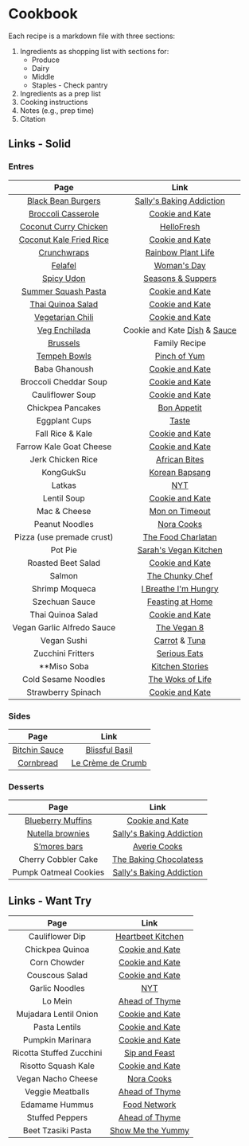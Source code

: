 # Cookbook

Each recipe is a markdown file with three sections:

1. Ingredients as shopping list with sections for:
    - Produce
    - Dairy
    - Middle
    - Staples - Check pantry
2. Ingredients as a prep list
3. Cooking instructions
4. Notes (e.g., prep time)
5. Citation

## Links - Solid

### Entres

| Page | Link |
| :--: | :--: |
| [Black Bean Burgers](./1_Entres/BlackBeanBurgers.md) | [Sally's Baking Addiction](https://sallysbakingaddiction.com/best-black-bean-burgers/) |
| [Broccoli Casserole](./1_Entres/BroccoliQuinoaCassarole.md) | [Cookie and Kate](https://cookieandkate.com/better-broccoli-casserole-recipe/) |
| [Coconut Curry Chicken](./1_Entres/CoconutCurry.md) | [HelloFresh](https://www.hellofresh.com/recipes/coconut-curry-chicken-5f0e135dc0902c28ff563aa3) |
| [Coconut Kale Fried Rice](./1_Entres/CoconutKaleRice.md) | [Cookie and Kate](https://cookieandkate.com/spicy-kale-and-coconut-fried-rice/#tasty-recipes-23595-jump-target) |
| [Crunchwraps](./1_Entres/Crunchwraps.md) | [Rainbow Plant Life](https://rainbowplantlife.com/the-best-vegan-crunchwrap-supreme/) |
| [Felafel](./1_Entres/Falafel.md) | [Woman's Day](https://www.womansday.com/food-recipes/a32676061/chickpea-spinach-and-quinoa-patties-recipe/) |
| [Spicy Udon](./1_Entres/Udon.md) | [Seasons & Suppers](https://www.seasonsandsuppers.ca/15-minute-spicy-udon-vegetable-stir-fry/#recipe) |
| [Summer Squash Pasta](./1_Entres/SummerSquashPasta.md) | [Cookie and Kate](https://cookieandkate.com/creamy-cherry-tomato-summer-squash-pasta/) |
| [Thai Quinoa Salad](./1_Entres/ThaiQuinoaSalad.md) | [Cookie and Kate](https://cookieandkate.com/thai-peanut-quinoa-salad-recipe/) |
| [Vegetarian Chili](./1_Entres/VegetarianChili.md) | [Cookie and Kate](https://cookieandkate.com/vegetarian-chili-recipe/) |
| [Veg Enchilada](./1_Entres/VegetarianEnchiladas.md) | Cookie and Kate [Dish](https://cookieandkate.com/vegetarian-enchiladas-recipe/) \& [Sauce](https://cookieandkate.com/enchilada-sauce-recipe/) |
| [Brussels](./1_Entres/Brussels.md) | Family Recipe |
| [Tempeh Bowls](./1_Entres/TempehBowls.md) | [Pinch of Yum](https://pinchofyum.com/fall-favorite-maple-mustard-tempeh-bowls) |
| Baba Ghanoush  | [Cookie and Kate](https://cookieandkate.com/epic-baba-ganoush-recipe/#tasty-recipes-26511-jump-target) |
| Broccoli Cheddar Soup | [Cookie and Kate](https://cookieandkate.com/broccoli-cheese-soup-recipe/#tasty-recipes-35739-jump-target) |
| Cauliflower Soup | [Cookie and Kate](https://cookieandkate.com/creamy-roasted-cauliflower-soup-recipe/) |
| Chickpea Pancakes | [Bon Appetit](https://www.bonappetit.com/recipe/chickpea-pancakes-with-greens-and-cheese) |
| Eggplant Cups | [Taste](https://www.taste.com.au/recipes/individual-eggplant-parmigiana/gvwiks4a) |
| Fall Rice \& Kale | [Cookie and Kate](https://cookieandkate.com/butternut-squash-wild-rice-stuffing-recipe/) |
| Farrow Kale Goat Cheese | [Cookie and Kate](https://cookieandkate.com/farro-kale-goat-cheese-salad-recipe/) |
| Jerk Chicken Rice | [African Bites](https://www.africanbites.com/one-pot-caribbean-jerk-chicken-rice/) |
| KongGukSu | [Korean Bapsang](https://www.koreanbapsang.com/kongguksu-chilled-soy-milk-noodle-soup/) |
| Latkas | [NYT](https://cooking.nytimes.com/recipes/1015533-classic-potato-latkes) |
| Lentil Soup | [Cookie and Kate](https://cookieandkate.com/best-lentil-soup-recipe/) |
| Mac & Cheese | [Mon on Timeout](https://www.momontimeout.com/best-homemade-baked-mac-and-cheese-recipe/) |
| Peanut Noodles | [Nora Cooks](https://www.noracooks.com/peanut-noodles/) |
| Pizza (use premade crust) | [The Food Charlatan](https://thefoodcharlatan.com/homemade-pizza-recipe/) |
| Pot Pie | [Sarah's Vegan Kitchen](https://sarahsvegankitchen.com/recipes/vegan-chicken-pot-pie/) |
| Roasted Beet Salad | [Cookie and Kate](https://cookieandkate.com/roasted-beet-salad-recipe/) |
| Salmon | [The Chunky Chef](https://www.thechunkychef.com/baked-crusted-dijon-salmon/) |
| Shrimp Moqueca | [I Breathe I'm Hungry](https://www.ibreatheimhungry.com/brazilian-shrimp-stew-moqueca-de/) |
| Szechuan Sauce | [Feasting at Home](https://www.feastingathome.com/chinese-eggplant/) |
| Thai Quinoa Salad | [Cookie and Kate](https://cookieandkate.com/thai-peanut-quinoa-salad-recipe/) |
| Vegan Garlic Alfredo Sauce | [The Vegan 8](https://thevegan8.com/vegan-garlic-alfredo-sauce/) |
| Vegan Sushi | [Carrot](https://www.theedgyveg.com/2020/01/07/vegan-smoked-salmon/) \& [Tuna](https://veganvvocals.com/2021/08/13/vegan-tuna-sushi/) |
| Zucchini Fritters | [Serious Eats](https://www.seriouseats.com/kolokithokeftedes-greek-zucchini-fritters-with-tzatziki-recipe) |
| \*\*Miso Soba | [Kitchen Stories](https://www.kitchenstories.com/en/recipes/soba-noodles-with-miso-marinated-tofu-and-vegetables) |
| Cold Sesame Noodles | [The Woks of Life](https://thewoksoflife.com/cold-sesame-noodles/) |
| Strawberry Spinach | [Cookie and Kate](https://cookieandkate.com/strawberry-and-spinach-salad-with-quinoa-and-goat-cheese/) |

<!--
| [Baba Ghanoush ](./1_Entres/BabaGhanoush.md) | [Cookie and Kate](https://cookieandkate.com/epic-baba-ganoush-recipe/#tasty-recipes-26511-jump-target) |
| [Broccoli Cheddar Soup](./1_Entres/BroccoliCheddarSoup.md) | [Cookie and Kate](https://cookieandkate.com/broccoli-cheese-soup-recipe/#tasty-recipes-35739-jump-target) |
| [Cauliflower Soup](./1_Entres/CauliflowerSoup.md) | [Cookie and Kate](https://cookieandkate.com/creamy-roasted-cauliflower-soup-recipe/) |
| [Chickpea pancakes](./1_Entres/Chickpeapancakes.md) | [Bon Appetit](https://www.bonappetit.com/recipe/chickpea-pancakes-with-greens-and-cheese) |
| [Eggplant Cups](./1_Entres/EggplantCups.md) | [Taste](https://www.taste.com.au/recipes/individual-eggplant-parmigiana/gvwiks4a) |
| [Fall Rice \& Kale](./1_Entres/FallRiceKale.md) | [Cookie and Kate](https://cookieandkate.com/butternut-squash-wild-rice-stuffing-recipe/) |
| [Farrow Kale Goat Cheese](./1_Entres/FarrowKaleGoatCheese.md) | [Cookie and Kate](https://cookieandkate.com/farro-kale-goat-cheese-salad-recipe/) |
| [Jerk Chicken Rice](./1_Entres/JerkChickenRice.md) | [African Bites](https://www.africanbites.com/one-pot-caribbean-jerk-chicken-rice/) |
| [KongGukSu](./1_Entres/KongGukSu.md) | [Korean Bapsang](https://www.koreanbapsang.com/kongguksu-chilled-soy-milk-noodle-soup/) |
| [Latkas](./1_Entres/Latkas.md) | [NYT](https://cooking.nytimes.com/recipes/1015533-classic-potato-latkes) |
| [Lentil Soup](./1_Entres/LentilSoup.md) | [Cookie and Kate](https://cookieandkate.com/best-lentil-soup-recipe/) |
| [Mac & Cheese](./1_Entres/MacCheese.md) | [Mom on Timeout](https://www.momontimeout.com/best-homemade-baked-mac-and-cheese-recipe/) |
| [Peanut Noodles](./1_Entres/PeanutNoodles.md) | [Nora Cooks](https://www.noracooks.com/peanut-noodles/) |
| [Pizza (use premade crust)](./1_Entres/Pizza.md) | [The Food Charlatan](https://thefoodcharlatan.com/homemade-pizza-recipe/) |
| [Pot Pie](./1_Entres/PotPie.md) | [Sarah's Vegan Kitchen](https://sarahsvegankitchen.com/recipes/vegan-chicken-pot-pie/) |
| [Roasted Beet Salad](./1_Entres/RoastedBeetSalad.md) | [Cookie and Kate](https://cookieandkate.com/roasted-beet-salad-recipe/) |
| [Salmon](./1_Entres/Salmon.md) | [The Chunky Chef](https://www.thechunkychef.com/baked-crusted-dijon-salmon/) |
| [Shrimp Moqueca](./1_Entres/ShrimpMoqueca.md) | [I Breathe I'm Hungry](https://www.ibreatheimhungry.com/brazilian-shrimp-stew-moqueca-de/) |
| [Szechuan Sauce](./1_Entres/SzechuanSauce.md) | [Feasting at Home](https://www.feastingathome.com/chinese-eggplant/) |
| [Thai Quinoa Salad](./1_Entres/ThaiQuinoaSalad.md) | [Cookie and Kate](https://cookieandkate.com/thai-peanut-quinoa-salad-recipe/) |
| [Vegan Garlic Alfredo Sauce](./1_Entres/VeganGarlicAlfredoSauce.md) | [The Vegan 8](https://thevegan8.com/vegan-garlic-alfredo-sauce/) |
| [Vegan Sushi](./1_Entres/VeganSushi.md) | [Carrot](https://www.theedgyveg.com/2020/01/07/vegan-smoked-salmon/) \& [Tuna](https://veganvvocals.com/2021/08/13/vegan-tuna-sushi/) |
| [Zucchini Fritters](./1_Entres/ZucchiniFritters.md) | [Serious Eats](https://www.seriouseats.com/kolokithokeftedes-greek-zucchini-fritters-with-tzatziki-recipe) |
| [Miso Soba](./1_Entres/MisoSoba.md) | [Kitchen Stories](https://www.kitchenstories.com/en/recipes/soba-noodles-with-miso-marinated-tofu-and-vegetables) |
| [Cold Sesame Noodles](./1_Entres/ColdSesameNoodles.md) | [The Woks of Life](https://thewoksoflife.com/cold-sesame-noodles/) |
| [Strawberry Spinach](./1_Entres/StrawberrySpinach.md) | [Cookie and Kate](https://cookieandkate.com/strawberry-and-spinach-salad-with-quinoa-and-goat-cheese/) |
-->

### Sides

| Page | Link |
| :--: | :--: |
| [Bitchin Sauce](./2_Sides/BitchinDip.md) | [Blissful Basil](https://www.blissfulbasil.com/bitchin-sauce-copycat/#wprm-recipe-container-30640) |
| [Cornbread](./2_Sides/Cornbread.md) | [Le Crème de Crumb](https://www.lecremedelacrumb.com/best-super-moist-cornbread/#wprm-recipe-container-27011) |

### Desserts

| Page | Link |
| :--: | :--: |
| [Blueberry Muffins](./3_Desserts/BlueberryMuffins.md) | [Cookie and Kate](https://cookieandkate.com/healthy-blueberry-muffins/) |
| [Nutella brownies](./3_Desserts/NutellaBrownies.md) | [Sally's Baking Addiction](https://sallysbakingaddiction.com/nutella-brownies/) |
| [S’mores bars](./3_Desserts/SmoresBars.md) | [Averie Cooks](https://www.averiecooks.com/soft-and-gooey-loaded-smores-bars/#mv-creation-778-jtr) |
| Cherry Cobbler Cake | [The Baking Chocolatess](https://www.thebakingchocolatess.com/sour-cherry-cobbler-coffee-cake/) |
| Pumpk Oatmeal Cookies | [Sally's Baking Addiction](https://sallysbakingaddiction.com/chewy-pumpkin-oatmeal-chocolate-chip-cookies/#tasty-recipes-67515) |

<!--
| [Cherry Cobbler Cake](./3_Desserts/CherryCobblerCake.md) | [The Baking Chocolatess](https://www.thebakingchocolatess.com/sour-cherry-cobbler-coffee-cake/) |
| [Pumpk Oatmeal Cookies](./3_Desserts/PumpkOatmealCookies.md) | [Sally's Baking Addiction](https://sallysbakingaddiction.com/chewy-pumpkin-oatmeal-chocolate-chip-cookies/#tasty-recipes-67515) |
-->

## Links - Want Try

| Page | Link |
| :--: | :--: |
| Cauliflower Dip | [Heartbeet Kitchen](https://heartbeetkitchen.com/creamy-roasted-cauliflower-dip/) |
| Chickpea Quinoa | [Cookie and Kate](https://cookieandkate.com/herbed-quinoa-chickpea-salad-recipe/) |
| Corn Chowder | [Cookie and Kate](https://cookieandkate.com/vegetarian-corn-chowder-recipe/) |
| Couscous Salad | [Cookie and Kate](https://cookieandkate.com/mediterranean-couscous-salad-recipe/) |
| Garlic Noodles | [NYT](https://cooking.nytimes.com/recipes/1023012-san-francisco-style-vietnamese-american-garlic-noodles) |
| Lo Mein | [Ahead of Thyme](https://www.aheadofthyme.com/2017/04/easy-15-minute-lo-mein/) |
| Mujadara Lentil Onion | [Cookie and Kate](https://cookieandkate.com/mujaddara-recipe/) |
| Pasta Lentils | [Cookie and Kate](https://cookieandkate.com/hearty-spaghetti-with-lentils-marinara/) |
| Pumpkin Marinara | [Cookie and Kate](https://cookieandkate.com/creamy-pumpkin-marinara-recipe/) |
| Ricotta Stuffed Zucchini | [Sip and Feast](https://www.sipandfeast.com/ricotta-stuffed-zucchini/#recipe) |
| Risotto Squash Kale | [Cookie and Kate](https://cookieandkate.com/steel-cut-oat-risotto-recipe/) |
| Vegan Nacho Cheese | [Nora Cooks](https://www.noracooks.com/easy-vegan-nacho-cheese-sauce/) |
| Veggie Meatballs | [Ahead of Thyme](https://www.aheadofthyme.com/2016/03/quinoa-cauliflower-and-chickpea-vegetarian-meatballs-with-tahini-sauce/) |
| Edamame Hummus | [Food Network](https://www.foodnetwork.com/recipes/food-network-kitchen/edamame-hummus-recipe-1928183) |
| Stuffed Peppers | [Ahead of Thyme](https://www.aheadofthyme.com/easy-vegan-stuffed-bell-peppers/) |
| Beet Tzasiki Pasta | [Show Me the Yummy](https://showmetheyummy.com/beet-pasta-recipe/) |
